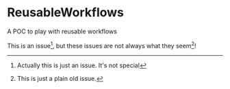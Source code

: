 # ReusableWorkflows
A POC to play with reusable workflows

This is an issue[^1], but these issues are not always what they seem[^2]!

[^1]: Actually this is just an issue. It's not special
[^2]: This is just a plain old issue.
